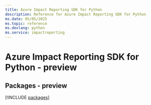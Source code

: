 ```yaml
---
title: Azure Impact Reporting SDK for Python
description: Reference for Azure Impact Reporting SDK for Python
ms.date: 05/05/2025
ms.topic: reference
ms.devlang: python
ms.service: impactreporting
---
```

# Azure Impact Reporting SDK for Python - preview
## Packages - preview
[!INCLUDE [packages](impact-reporting-index.md)]